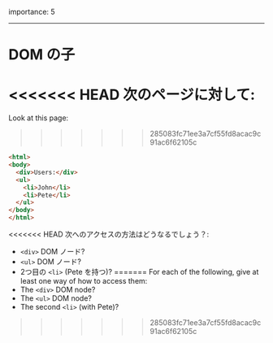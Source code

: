 importance: 5

---

# DOM の子

<<<<<<< HEAD
次のページに対して:
=======
Look at this page:
>>>>>>> 285083fc71ee3a7cf55fd8acac9c91ac6f62105c

```html
<html>
<body>
  <div>Users:</div>
  <ul>
    <li>John</li>
    <li>Pete</li>
  </ul>
</body>
</html>
```

<<<<<<< HEAD
次へのアクセスの方法はどうなるでしょう？:
- `<div>` DOM ノード?
- `<ul>` DOM ノード?
- 2つ目の `<li>` (Pete を持つ)?
=======
For each of the following, give at least one way of how to access them:
- The `<div>` DOM node?
- The `<ul>` DOM node?
- The second `<li>` (with Pete)?
>>>>>>> 285083fc71ee3a7cf55fd8acac9c91ac6f62105c
